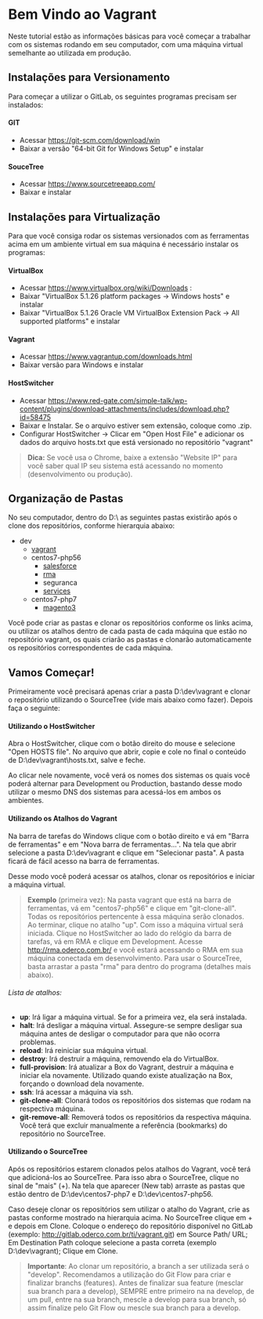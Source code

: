 Bem Vindo ao Vagrant
===================

Neste tutorial estão as informações básicas para você começar a trabalhar com os sistemas rodando em seu computador, com uma máquina virtual semelhante ao utilizada em produção.

Instalações para Versionamento
-------------

Para começar a utilizar o GitLab, os seguintes programas precisam ser instalados:

#### GIT

- Acessar https://git-scm.com/download/win 
- Baixar a versão "64-bit Git for Windows Setup" e instalar

#### SouceTree
- Acessar https://www.sourcetreeapp.com/ 
- Baixar e instalar

Instalações para Virtualização
-------------

Para que você consiga rodar os sistemas versionados com as ferramentas acima em um ambiente virtual em sua máquina é necessário instalar os programas:

#### VirtualBox

- Acessar https://www.virtualbox.org/wiki/Downloads :
- Baixar "VirtualBox 5.1.26 platform packages -> Windows hosts" e instalar
- Baixar "VirtualBox 5.1.26 Oracle VM VirtualBox Extension Pack -> All supported platforms" e instalar

#### Vagrant

- Acessar https://www.vagrantup.com/downloads.html 
- Baixar versão para Windows e instalar

#### HostSwitcher

- Acessar  https://www.red-gate.com/simple-talk/wp-content/plugins/download-attachments/includes/download.php?id=58475
- Baixar e Instalar. Se o arquivo estiver sem extensão, coloque como .zip.
- Configurar HostSwitcher -> Clicar em "Open Host File" e adicionar os dados do arquivo hosts.txt que está versionado no repositório "vagrant"

> **Dica:** Se você usa o Chrome, baixe a extensão "Website IP" para você saber qual IP seu sistema está acessando no momento (desenvolvimento ou produção).

Organização de Pastas
-------------

No seu computador, dentro do D:\ as seguintes pastas existirão após o clone dos repositórios, conforme hierarquia abaixo:

 - dev
	 - [vagrant](http://gitlab.oderco.com.br/ti/vagrant)
	 - centos7-php56
		 - [salesforce](http://gitlab.oderco.com.br/ti/salesforce)
		 - [rma](http://gitlab.oderco.com.br/ti/rma)
		 - seguranca
		 - [services](http://gitlab.oderco.com.br/ti/services)
	 - centos7-php7
		 - [magento3](http://gitlab.oderco.com.br/ti/magento)

Você pode criar as pastas e clonar os repositórios conforme os links acima, ou utilizar os atalhos dentro de cada pasta de cada máquina que estão no repositório vagrant, os quais criarão as pastas e clonarão automaticamente os repositórios correspondentes de cada máquina.

Vamos Começar!
-------------

Primeiramente você precisará apenas criar a pasta D:\dev\vagrant e clonar o repositório utilizando o SourceTree (vide mais abaixo como fazer). Depois faça o seguinte:

#### Utilizando o HostSwitcher

Abra o HostSwitcher, clique com o botão direito do mouse e selecione "Open HOSTS file". No arquivo que abrir, copie e cole no final o conteúdo de D:\dev\vagrant\hosts.txt, salve e feche.

Ao clicar nele novamente, você verá os nomes dos sistemas os quais você poderá alternar para Development ou Production, bastando desse modo utilizar o mesmo DNS dos sistemas para acessá-los em ambos os ambientes.

#### Utilizando os Atalhos do Vagrant

Na barra de tarefas do Windows clique com o botão direito e vá em "Barra de ferramentas" e em "Nova barra de ferramentas...". Na tela que abrir selecione a pasta D:\dev\vagrant e clique em "Selecionar pasta". A pasta ficará de fácil acesso na barra de ferramentas.

Desse modo você poderá acessar os atalhos, clonar os repositórios e iniciar a máquina virtual.

> **Exemplo** (primeira vez):
Na pasta vagrant que está na barra de ferramentas, vá em "centos7-php56" e clique em "git-clone-all". Todas os repositórios pertencente à essa máquina serão clonados. Ao terminar, clique no atalho "up". Com isso a máquina virtual será iniciada. 
Clique no HostSwitcher ao lado do relógio da barra de tarefas, vá em RMA e clique em Development. Acesse http://rma.oderco.com.br/ e você estará acessando o RMA em sua máquina conectada em desenvolvimento.
Para usar o SourceTree, basta arrastar a pasta "rma" para dentro do programa (detalhes mais abaixo).

###### Lista de atalhos:

- **up**: Irá ligar a máquina virtual. Se for a primeira vez, ela será instalada.
- **halt**: Irá desligar a máquina virtual. Assegure-se sempre desligar sua máquina antes de desligar o computador para que não ocorra problemas.
- **reload**: Irá reiniciar sua máquina virtual.
- **destroy**: Irá destruir a máquina, removendo ela do VirtualBox.
- **full-provision**: Irá atualizar a Box do Vagrant, destruir a máquina e iniciar ela novamente. Utilizado quando existe atualização na Box, forçando o download dela novamente.
- **ssh**: Irá acessar a máquina via ssh.
- **git-clone-all**: Clonará todos os repositórios dos sistemas que rodam na respectiva máquina.
- **git-remove-all**: Removerá todos os repositórios da respectiva máquina. Você terá que excluir manualmente a referência (bookmarks) do repositório no SourceTree.

#### Utilizando o SourceTree

Após os repositórios estarem clonados pelos atalhos do Vagrant, você terá que adicioná-los ao SourceTree. Para isso abra o SourceTree, clique no sinal de "mais" (+). Na tela que aparecer (New tab) arraste as pastas que estão dentro de D:\dev\centos7-php7 e D:\dev\centos7-php56. 

Caso deseje clonar os repositórios sem utilizar o atalho do Vagrant, crie as pastas conforme mostrado na hierarquia acima. No SourceTree clique em + e depois em Clone. Coloque o endereço do repositório disponível no GitLab (exemplo: http://gitlab.oderco.com.br/ti/vagrant.git) em Source Path/ URL; Em Destination Path coloque selecione a pasta correta (exemplo D:\dev\vagrant); Clique em Clone.

> **Importante**: Ao clonar um repositório, a branch a ser utilizada será o "develop". Recomendamos a utilização do Git Flow para criar e finalizar branchs (features). Antes de finalizar sua feature (mesclar sua branch para a develop), SEMPRE entre primeiro na na develop, de um pull, entre na sua branch, mescle a develop para sua branch, só assim finalize pelo Git Flow ou mescle sua branch para a develop.
